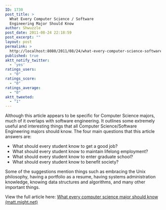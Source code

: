 ```yaml
---
ID: 1730
post_title: >
  What Every Computer Science / Software
  Engineering Major Should Know
author: Shwuzzle
post_date: 2011-08-24 22:18:59
post_excerpt: ""
layout: post
permalink: >
  http://localhost:8080/2011/08/24/what-every-computer-science-software-engineering-major-should-know/
published: true
aktt_notify_twitter:
  - 'yes'
ratings_users:
  - "0"
ratings_score:
  - "0"
ratings_average:
  - "0"
aktt_tweeted:
  - "1"
---
```

Although this article appears to be specific for Computer Science majors, much of it overlaps with software engineering. It outlines some extremely useful and interesting things that all Computer Science/Software Engineering majors should know. The four main questions that this article answers are:
<ul>
	<li>What should every student know to get a good job?</li>
	<li>What should every student know to maintain lifelong employment?</li>
	<li>What should every student know to enter graduate school?</li>
	<li>What should every student know to benefit society?</li>
</ul>
Some of the suggestions mention things such as embracing the Unix philosophy, having a portfolio as a resume, having systems administration knowledge, knowing data structures and algorithms, and many other important things.

View the full article here:
<a href="http://matt.might.net/articles/what-cs-majors-should-know/">What every computer science major should know (matt.might.net)</a>